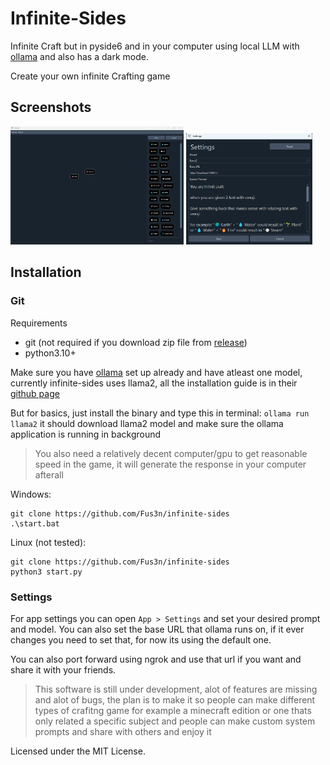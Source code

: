# Infinite-Sides

Infinite Craft but in pyside6 and in your computer using local LLM with [ollama](https://github.com/ollama/ollama) and also has a dark mode.

Create your own infinite Crafting game 

## Screenshots

<p>
  <img src="./screenshots/screen-1.png" width="55%" />
  <img src="./screenshots/screen-2.png" width="40%" />
</p>


## Installation

### Git

Requirements
- git (not required if you download zip file from [release](https://github.com/Fus3n/flang/releases/latest))
- python3.10+

Make sure you have [ollama](https://github.com/ollama/ollama) set up already and have atleast one model, currently infinite-sides uses llama2, all the installation guide is in their [github page](https://github.com/ollama/ollama)

But for basics, just install the binary and type this in terminal:
`ollama run llama2` it should download llama2 model and make sure the ollama application is running in background

> You also need a relatively decent computer/gpu to get reasonable speed in the game, it will generate the response in your computer afterall

Windows:
```
git clone https://github.com/Fus3n/infinite-sides
.\start.bat
```
Linux (not tested):

```
git clone https://github.com/Fus3n/infinite-sides
python3 start.py
```

### Settings

For app settings you can open `App > Settings`
and set your desired prompt and model.
You can also set the base URL that ollama runs on, if it ever changes you need to set that, for now its using the default one. 

You can also port forward using ngrok and use that url if you want and share it with your friends.


> This software is still under development, alot of features are missing and alot of bugs, the plan is to make it so people can make different types of crafitng game for example a minecraft edition or one thats only related a specific subject and people can make custom system prompts and share with others and enjoy it

Licensed under the MIT License.

